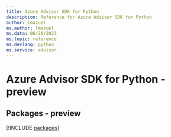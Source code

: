 ```yaml
---
title: Azure Advisor SDK for Python
description: Reference for Azure Advisor SDK for Python
author: lmazuel
ms.author: lmazuel
ms.data: 06/26/2023
ms.topic: reference
ms.devlang: python
ms.service: advisor
---
```

# Azure Advisor SDK for Python - preview
## Packages - preview
[!INCLUDE [packages](advisor-index.md)]